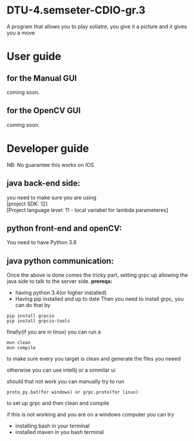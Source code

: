 # DTU-4.semseter-CDIO-gr.3
A program that allows you to play soliatre, you give it a picture and it gives you a move

# User guide 
## for the Manual GUI
coming soon.

## for the OpenCV GUI
coming soon.


# Developer guide
NB: No guarantee this works on IOS
## java back-end side:
you need to make sure you are using       
[project SDK: 12]     
[Project language level: 11 - local variabel for lambda parameteres]

## python front-end and openCV:
You need to have Python 3.8

## java python communication:
Once the above is done comes the tricky part, setting grpc up allowing the java side to talk to the server side.
**prereqs:**
- having python 3.4(or higher installed)
- Having pip installed and up to date
Then you need to install grpc, you can do that by
```
pip install grpcio
pip install grpcio-tools
```
finally(if you are in linux) you can run a
```
mvn clean
mvn compile
```
to make sure every you target is clean and generate the files you neeed 

otherwise you can use intellij or a simmilar ui

should that not work you can manually try to run
```
proto_py.bat(for windows) or grpc.proto(for linux)
```
to set up grpc and then clean and compile

if this is not working and you are on a windows computer you can try
- installing bash in your terminal
- installed maven in you bash terminal


